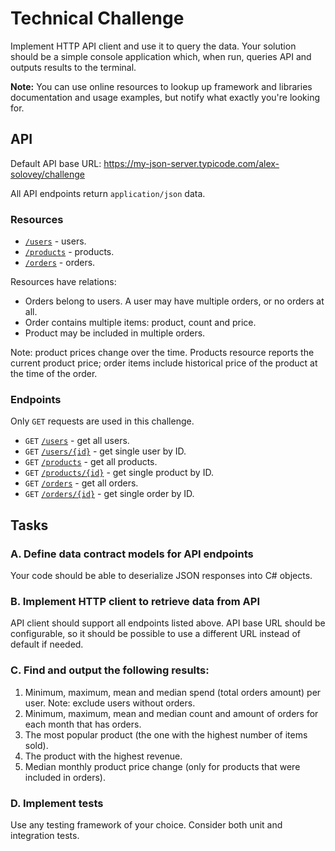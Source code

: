 # Technical Challenge

Implement HTTP API client and use it to query the data. Your solution
should be a simple console application which, when run, queries API and
outputs results to the terminal.

**Note:** You can use online resources to lookup up framework and libraries
documentation and usage examples, but notify what exactly you're looking for.

## API

Default API base URL: https://my-json-server.typicode.com/alex-solovey/challenge

All API endpoints return `application/json` data.

### Resources

* [`/users`](https://my-json-server.typicode.com/alex-solovey/challenge/users) - users.
* [`/products`](https://my-json-server.typicode.com/alex-solovey/challenge/products) - products.
* [`/orders`](https://my-json-server.typicode.com/alex-solovey/challenge/orders) - orders.

Resources have relations:

* Orders belong to users. A user may have multiple orders, or no orders at all.
* Order contains multiple items: product, count and price.
* Product may be included in multiple orders.

Note: product prices change over the time. Products resource reports the current product price;
order items include historical price of the product at the time of the order.

### Endpoints

Only `GET` requests are used in this challenge.

* `GET` [`/users`](https://my-json-server.typicode.com/alex-solovey/challenge/users) - get all users.
* `GET` [`/users/{id}`](https://my-json-server.typicode.com/alex-solovey/challenge/users/71880) - get single user by ID.
* `GET` [`/products`](https://my-json-server.typicode.com/alex-solovey/challenge/products) - get all products.
* `GET` [`/products/{id}`](https://my-json-server.typicode.com/alex-solovey/challenge/products/90020) - get single product by ID.
* `GET` [`/orders`](https://my-json-server.typicode.com/alex-solovey/challenge/orders) - get all orders.
* `GET` [`/orders/{id}`](https://my-json-server.typicode.com/alex-solovey/challenge/orders/22300) - get single order by ID.


## Tasks

### A. Define data contract models for API endpoints

Your code should be able to deserialize JSON responses into C# objects.

### B. Implement HTTP client to retrieve data from API

API client should support all endpoints listed above. API base URL should be configurable, so it should be possible to use a different URL instead of default if needed.

### C. Find and output the following results:

1. Minimum, maximum, mean and median spend (total orders amount) per user. Note: exclude users without orders.
2. Minimum, maximum, mean and median count and amount of orders for each month that has orders.
3. The most popular product (the one with the highest number of items sold).
4. The product with the highest revenue.
5. Median monthly product price change (only for products that were included in orders).

### D. Implement tests

Use any testing framework of your choice. Consider both unit and integration tests.

